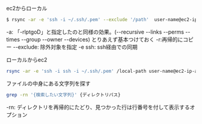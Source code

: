 ec2からローカル
```bash
$ rsync -ar -e 'ssh -i ~/.ssh/.pem' --exclude '/path'  user-name@ec2-ip-address:/ec2-path /local-path
```
-a: 「-rlptgoD」と指定したのと同様の効果。(--recursive --links --perms --times --group --owner --devices)
とりあえず基本つけておく
-r:再帰的にコピー
--exclude: 	除外対象を指定
-e ssh: ssh経由での同期

ローカルからec2
```bash
rsync -ar -e 'ssh -i ssh -i ~/.ssh/.pem' /local-path user-name@ec2-ip-address:/ec2-path
```

ファイルの中身にある文字列を探す
```bash
grep -rn '{検索したい文字列}' {ディレクトリパス}
```
-rn: ディレクトリを再帰的にたどり、見つかった行は行番号を付して表示するオプション